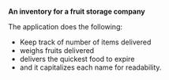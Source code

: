 **An inventory for a fruit storage company**

The application does the following:
- Keep track of number of items delivered
- weighs fruits delivered
- delivers the quickest food to expire
- and it capitalizes each name for readability. 

